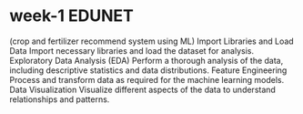 # week-1 EDUNET
(crop and fertilizer recommend system using ML)
Import Libraries and Load Data
Import necessary libraries and load the dataset for analysis.
Exploratory Data Analysis (EDA)
Perform a thorough analysis of the data, including descriptive statistics and data distributions.
Feature Engineering
Process and transform data as required for the machine learning models.
Data Visualization
Visualize different aspects of the data to understand relationships and patterns.
